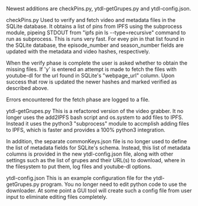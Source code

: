 Newest additions are checkPins.py, ytdl-getGrupes.py and ytdl-config.json. 

checkPins.py
Used to verify and fetch video and metadata files in the SQLite database. It obtains a list of pins from IPFS using the subprocess module, pipeing STDOUT from "ipfs pin ls --type=recursive" command to run as subprocess. This is runs very fast. For evey pin in that list found in the SQLite database, the episode_number and season_number fields are updated with the metadata and video hashes, respectively. 

When the verify phase is complete the user is asked whether to obtain the missing files. If 'y' is entered an attempt is made to fetch the files with youtube-dl for the url found in SQLite's "webpage_url" column. Upon success that row is updated the newer hashes and marked verified as described above.

Errors encountered for the fetch phase are logged to a file.

ytdl-getGrupes.py
This is a refactored version of the video grabber. It no longer uses the add2IPFS bash script and os.system to add files to IPFS. Instead it uses the python3 "subprocess" module to accmplish adding files to IPFS, which is faster and provides a 100% python3 integration.

In addition, the separate commonKeys.json file is no longer used to define the list of metadata fields for SQLite's schema. Instead, this list of metadata columns is provided in the new ytdl-config.json file, along with other settings such as the list of grupes and their URL(s) to download, where in the filesystem to put them, log files and youtube-dl options.

ytdl-config.json
This is an example configuration file for the ytdl-getGrupes.py program. You no longer need to edit python code to use the downloader. At some point a GUI tool will create such a config file from user input to eliminate editing files completely.  
